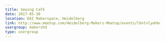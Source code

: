 ```yaml
---
title: Sewing Café
date: 2017-05-30
location: DAI Makerspace, Heidelberg
link: http://www.meetup.com/Heidelberg-Makers-Meetup/events/lkntvlywhbnc/
usergroup: makershd
type: usergroup
---
```


